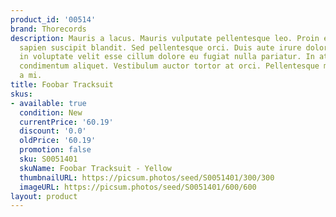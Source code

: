 ```yaml
---
product_id: '00514'
brand: Thorecords
description: Mauris a lacus. Mauris vulputate pellentesque leo. Proin eu ligula ac
  sapien suscipit blandit. Sed pellentesque orci. Duis aute irure dolor in reprehenderit
  in voluptate velit esse cillum dolore eu fugiat nulla pariatur. In at nulla at nisl
  condimentum aliquet. Vestibulum auctor tortor at orci. Pellentesque malesuada nulla
  a mi.
title: Foobar Tracksuit
skus:
- available: true
  condition: New
  currentPrice: '60.19'
  discount: '0.0'
  oldPrice: '60.19'
  promotion: false
  sku: S0051401
  skuName: Foobar Tracksuit - Yellow
  thumbnailURL: https://picsum.photos/seed/S0051401/300/300
  imageURL: https://picsum.photos/seed/S0051401/600/600
layout: product
---
```

